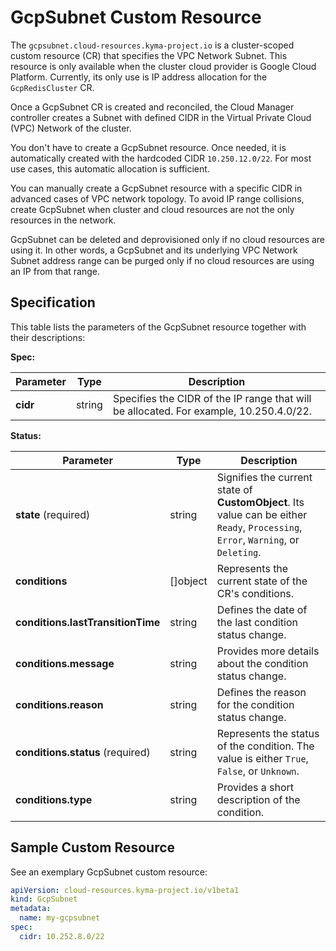 # GcpSubnet Custom Resource

The `gcpsubnet.cloud-resources.kyma-project.io` is a cluster-scoped custom resource (CR) that specifies the VPC Network Subnet. This resource is only available when the cluster cloud provider is Google Cloud Platform.
Currently, its only use is IP address allocation for the `GcpRedisCluster` CR.

Once a GcpSubnet CR is created and reconciled, the Cloud Manager controller creates a Subnet with defined CIDR
in the Virtual Private Cloud (VPC) Network of the cluster.

You don't have to create a GcpSubnet resource. Once needed, it is automatically created with the hardcoded CIDR `10.250.12.0/22`. For most use cases, this automatic allocation is sufficient.

You can manually create a GcpSubnet resource with a specific CIDR in advanced cases of VPC network topology. To avoid IP range collisions, create GcpSubnet when cluster and cloud resources are not the only resources in the network.

GcpSubnet can be deleted and deprovisioned only if no cloud resources are using it. In other words,
a GcpSubnet and its underlying VPC Network Subnet address range can be purged only if no cloud resources are using an IP from that range.

## Specification

This table lists the parameters of the GcpSubnet resource together with their descriptions:

**Spec:**

| Parameter | Type   | Description                                                                          |
|-----------|--------|--------------------------------------------------------------------------------------|
| **cidr**  | string | Specifies the CIDR of the IP range that will be allocated. For example, 10.250.4.0/22. |

**Status:**

| Parameter                         | Type       | Description                                                                                                                        |
|-----------------------------------|------------|------------------------------------------------------------------------------------------------------------------------------------|
| **state** (required)              | string     | Signifies the current state of **CustomObject**. Its value can be either `Ready`, `Processing`, `Error`, `Warning`, or `Deleting`. |
| **conditions**                    | \[\]object | Represents the current state of the CR's conditions.                                                                               |
| **conditions.lastTransitionTime** | string     | Defines the date of the last condition status change.                                                                              |
| **conditions.message**            | string     | Provides more details about the condition status change.                                                                           |
| **conditions.reason**             | string     | Defines the reason for the condition status change.                                                                                |
| **conditions.status** (required)  | string     | Represents the status of the condition. The value is either `True`, `False`, or `Unknown`.                                         |
| **conditions.type**               | string     | Provides a short description of the condition.                                                                                     |

## Sample Custom Resource

See an exemplary GcpSubnet custom resource:

```yaml
apiVersion: cloud-resources.kyma-project.io/v1beta1
kind: GcpSubnet
metadata:
  name: my-gcpsubnet
spec:
  cidr: 10.252.8.0/22
```

